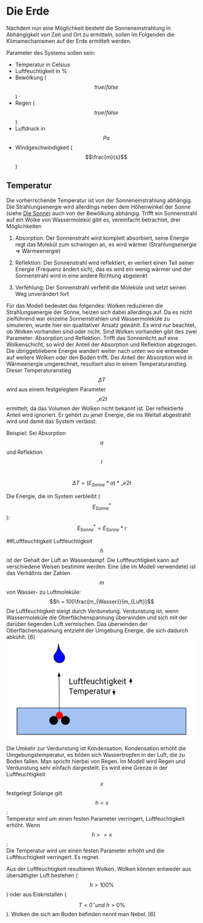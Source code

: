 # Die Erde

Nachdem nun eine Möglichkeit besteht die Sonneneinstrahlung in Abhängigkeit von Zeit und Ort zu ermitteln, sollen im Folgenden die Klimamechanismen auf der Erde ermittelt werden.

Parameter des Systems sollen sein: 
- Temperatur in Celsius
- Luftfeuchtigkeit in %
- Bewölkung ($$true/false$$)
- Regen ($$true/false$$)
- Luftdruck in $$Pa$$
- Windgeschwindigkeit ($$\frac{m}{s}$$)

## Temperatur
Die vorherrschende Temperatur ist von der Sonneneinstrahlung abhängig. Die Strahlungsenergie wird allerdings neben dem Höhenwinkel der Sonne (siehe [Die Sonne](die_sonne.md)) auch von der Bewölkung abhängig.
Trifft ein Sonnenstrahl auf ein Wolke von Wassermolekül gibt es, vereinfacht betrachtet, drei Möglichkeiten
1. Absorption: Der Sonnenstrahl wird komplett absorbiert, seine Energie regt das Molekül zum schwingen an, es wird wärmer (Strahlungsenergie => Wärmeenergie)

2. Reflektion: Der Sonnenstrahl wird reflektiert, er verliert einen Teil seiner Energie (Frequenz ändert sich), das es wird ein wenig wärmer und der Sonnenstrahl wird in eine andere Richtung abgelenkt

3. Verfehlung: Der Sonnenstrahl verfehlt die Moleküle und setzt seinen Weg unverändert fort

Für das Modell bedeutet das folgendes: Wolken reduzieren die Strahlungsenergie der Sonne, heizen sich dabei allerdings auf.
Da es nicht zielführend war einzelne Sonnenstrahlen und Wassermoleküle zu simulieren, wurde hier ein qualitativer Ansatz gewählt. Es wird nur beachtet, ob Wolken vorhanden sind oder nicht. Sind Wolken vorhanden gibt des zwei Parameter: Absorption und Reflektion. Trifft das Sonnenlicht auf eine Wolkenschicht, so wird der Anteil der Absorption und Reflektion abgezogen. Die übriggebliebene Energie wandert weiter nach unten wo sie entweder auf weitere Wolken oder den Boden trifft. Der Anteil der Absorption wird in Wärmeenergie umgerechnet, resultiert also in einem Temperaturanstieg.
Dieser Temperaturanstieg $$\Delta T$$ wird aus einem festgelegtem Parameter $$\_e2t$$ ermittelt, da das Volumen der Wolken nicht bekannt ist. Der reflektierte Anteil wird ignoriert. Er gehört zu jener Energie, die ins Weltall abgestrahlt wird und damit das System verlässt.

Beispiel:
Sei Absorption $$a$$ und Reflektion $$r$$<br/>

$$\Delta T = (E_{Sonne} * a) * \_e2t$$

Die Energie, die im System verbleibt ($$E_{Sonne}^*$$):<br/>
$$E_{Sonne}^* = E_{Sonne} * r$$


##Luftfeuchtigkeit
Luftfeuchtigkeit $$h$$ ist der Gehalt der Luft an Wasserdampf. Die Luftfeuchtigkeit kann auf verschiedene Weisen bestimmt werden. Eine (die im Modell verwendete) ist das Verhältnis der Zahlen $$m$$ von Wasser- zu Luftmoleküle:
$$h = 100\frac{m_{Wasser}}{m_{Luft}}$$
Die Luftfeuchtigkeit steigt durch Verdunstung. Verdunstung ist, wenn Wassermoleküle die Oberflächenspannung überwinden und sich mit der darüber liegenden Luft vermischen. Das überwinden der Oberflächenspannung entzieht der Umgebung Energie, die sich dadurch abkühlt. [6]
![Ein Wassermolekül durchbricht die Wasseroberfläche. Luftfeuchtigkeit steigt, Temperatur sinkt.](verdunstung.PNG)

Die Umkehr zur Verdunstung ist Kondensation. Kondensation erhöht die Umgebungstemperatur, es bilden sich Wassertropfen in der Luft, die zu Boden fallen. Man spricht hierbei von Regen.
Im Modell wird Regen und Verdunstung sehr einfach dargestellt. Es wird eine Grenze in der Luftfeuchtigkeit $$ x $$ festgelegt
Solange gilt $$ h<x $$: <br/>Temperatur wird um einen festen Parameter verringert, Luftfeuchtigkeit erhöht.
Wenn $$ h>=x $$:<br/>Die Temperatur wird um einen festen Parameter erhöht und die Luftfeuchtigkeit verringert. Es regnet.

Aus der Luftfeuchtigkeit resultieren Wolken. Wolken können entweder aus übersättigter Luft bestehen ($$ h > 100 \% $$) oder aus Eiskristallen ($$T<0^\circ und\ h>0 \% $$). Wolken die sich am Boden befinden nennt man Nebel. [6]



